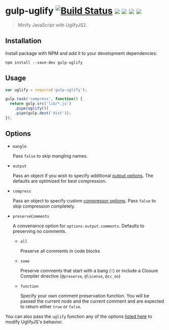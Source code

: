 # gulp-uglify [![Build Status](http://img.shields.io/travis/terinjokes/gulp-uglify.svg?style=flat)](https://travis-ci.org/terinjokes/gulp-uglify) [![](http://img.shields.io/npm/dm/gulp-uglify.svg?style=flat)](https://www.npmjs.org/package/gulp-uglify) [![](http://img.shields.io/npm/v/gulp-uglify.svg?style=flat)](https://www.npmjs.org/package/gulp-uglify) [![](http://img.shields.io/codeclimate/github/terinjokes/gulp-uglify.svg?style=flat)](https://codeclimate.com/github/terinjokes/gulp-uglify) [![](http://img.shields.io/codeclimate/coverage/github/terinjokes/gulp-uglify.svg?style=flat)](https://codeclimate.com/github/terinjokes/gulp-uglify)

> Minify JavaScript with UglifyJS2.

## Installation

Install package with NPM and add it to your development dependencies:

`npm install --save-dev gulp-uglify`

## Usage

```javascript
var uglify = require('gulp-uglify');

gulp.task('compress', function() {
  return gulp.src('lib/*.js')
    .pipe(uglify())
    .pipe(gulp.dest('dist'));
});
```

## Options

- `mangle`

	Pass `false` to skip mangling names.

- `output`

	Pass an object if you wish to specify additional [output
	options](http://lisperator.net/uglifyjs/codegen). The defaults are
	optimized for best compression.

- `compress`

	Pass an object to specify custom [compressor
	options](http://lisperator.net/uglifyjs/compress). Pass `false` to skip
	compression completely.

- `preserveComments`

	A convenience option for `options.output.comments`. Defaults to preserving no
	comments.

	- `all`

		Preserve all comments in code blocks

	- `some`

		Preserve comments that start with a bang (`!`) or include a Closure
		Compiler directive (`@preserve`, `@license`, `@cc_on`)

	- `function`

		Specify your own comment preservation function. You will be passed the
		current node and the current comment and are expected to return either
		`true` or `false`.

You can also pass the `uglify` function any of the options [listed
here](https://github.com/mishoo/UglifyJS2#the-simple-way) to modify
UglifyJS's behavior.
